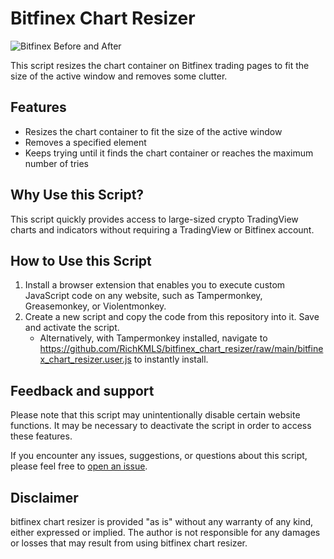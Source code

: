 # Bitfinex Chart Resizer

![Bitfinex Before and After](https://github.com/RichKMLS/bitfinex_chart_resizer/assets/105183376/09a7bd2c-cae6-4050-8496-1cdd007ba851)

This script resizes the chart container on Bitfinex trading pages to fit the size of the active window and removes some clutter.
## Features
- Resizes the chart container to fit the size of the active window
- Removes a specified element
- Keeps trying until it finds the chart container or reaches the maximum number of tries

## Why Use this Script?
This script quickly provides access to large-sized crypto TradingView charts and indicators without requiring a TradingView or Bitfinex account.

## How to Use this Script
1. Install a browser extension that enables you to execute custom JavaScript code on any website, such as Tampermonkey, Greasemonkey, or Violentmonkey.
2. Create a new script and copy the code from this repository into it. Save and activate the script.
    - Alternatively, with Tampermonkey installed, navigate to https://github.com/RichKMLS/bitfinex_chart_resizer/raw/main/bitfinex_chart_resizer.user.js to instantly install.

## Feedback and support

Please note that this script may unintentionally disable certain website functions. It may be necessary to deactivate the script in order to access these features.

If you encounter any issues, suggestions, or questions about this script, please feel free to [open an issue](https://github.com/richkmls/bitfinex_chart_resizer/issues).

## Disclaimer

bitfinex chart resizer is provided "as is" without any warranty of any kind, either expressed or implied. The author is not responsible for any damages or losses that may result from using bitfinex chart resizer. 

